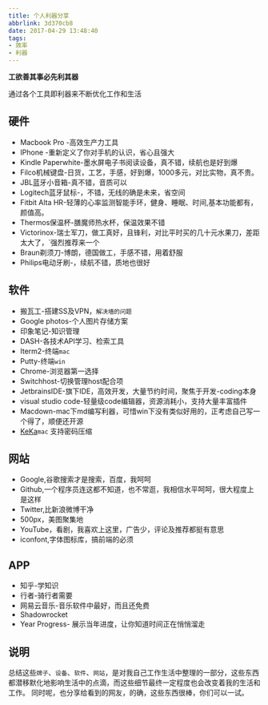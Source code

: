 ```yaml
---
title: 个人利器分享
abbrlink: 3d370cb8
date: 2017-04-29 13:48:40
tags:
- 效率
- 利器
---
```


**工欲善其事必先利其器**

通过各个工具即利器来不断优化工作和生活

## 硬件

+ Macbook Pro -高效生产力工具
+ IPhone -重新定义了你对手机的认识，省心且强大
+ Kindle Paperwhite-墨水屏电子书阅读设备，真不错，续航也是好到爆
+ Filco机械键盘-日货，工艺，手感，好到爆，1000多元，对比实物，真不贵。
+ JBL蓝牙小音箱-真不错，音质可以
+ Logitech蓝牙鼠标-，不错，无线的确是未来，省空间
+ Fitbit Alta HR-轻薄的心率监测智能手环，健身、睡眠、时间,基本功能都有，颜值高。
+ Thermos保温杯-膳魔师热水杯，保温效果不错
+ Victorinox-瑞士军刀，做工真好，且锋利，对比平时买的几十元水果刀，差距太大了，`强烈推荐来一个
+ Braun剃须刀-博朗，德国做工，手感不错，用着舒服
+ Philips电动牙刷-，续航不错，质地也很好

## 软件

+ 搬瓦工-搭建SS及VPN，`解决墙的问题`
+ Google photos-个人图片存储方案
+ 印象笔记-知识管理
+ DASH-各技术API学习、检索工具
+ Iterm2-终端`mac`
+ Putty-终端`win`
+ Chrome-浏览器第一选择
+ Switchhost-切换管理host配合项
+ JetbrainsIDE-旗下IDE，高效开发，大量节约时间，聚焦于开发-coding本身
+ visual studio code-轻量级code编辑器，资源消耗小，支持大量丰富插件
+ Macdown-mac下md编写利器，可惜win下没有类似好用的，正考虑自己写一个得了，顺便还开源
+ [KeKa](https://github.com/aonez/Keka)`mac`
支持密码压缩


## 网站

+ Google,谷歌搜索才是搜索，百度，我呵呵
+ Github,一个程序员连这都不知道，也不常逛，我相信水平呵呵，很大程度上是这样
+ Twitter,比新浪微博干净
+ 500px，美图聚集地
+ YouTube，看剧，我喜欢上这里，广告少，评论及推荐都挺有意思
+ iconfont,字体图标库，搞前端的必须

## APP

+ 知乎-学知识
+ 行者-骑行者需要
+ 网易云音乐-音乐软件中最好，而且还免费
+ Shadowrocket
+ Year Progress- 展示当年进度，让你知道时间正在悄悄溜走


## 说明

总结这些`牌子`、`设备`、`软件`、`网站`，是对我自己工作生活中整理的一部分，这些东西都潜移默化地影响生活中的点滴，而这些细节最终一定程度也会改变着我的生活和工作。
同时呢，也分享给看到的网友，的确，这些东西很棒，你们可以一试。